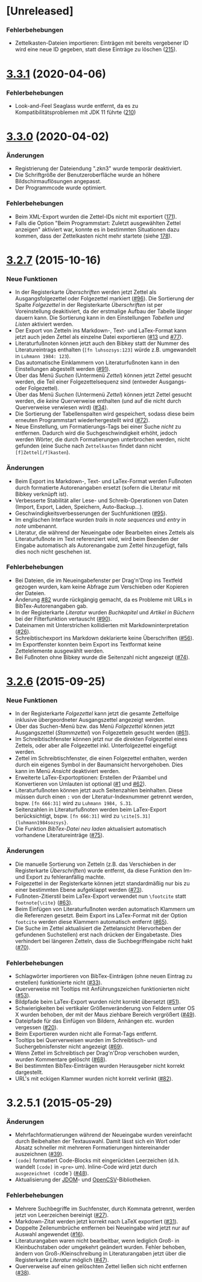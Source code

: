 
# [Unreleased]
### Fehlerbehebungen
- Zettelkasten-Dateien importieren: Einträgen mit bereits vergebener ID wird eine neue ID gegeben, statt diese Einträge zu löschen ([215](https://github.com/Zettelkasten-Team/Zettelkasten/issues/215)). 

<a name="v3.3.1"></a>
# [3.3.1](https://github.com/Zettelkasten-Team/Zettelkasten/compare/3.3.0...v3.3.1) (2020-04-06)
### Fehlerbehebungen
- Look-and-Feel Seaglass wurde entfernt, da es zu Kompatibilitätsproblemen mit JDK 11 führte ([210](https://github.com/Zettelkasten-Team/Zettelkasten/issues/210))

<a name="v3.3.0"></a>
# [3.3.0](https://github.com/Zettelkasten-Team/Zettelkasten/compare/3.2.7...v3.3.0) (2020-04-02)
### Änderungen
- Registrierung der Dateiendung ".zkn3" wurde temporär deaktiviert.
- Die Schriftgröße der Benutzeroberfläche wurde an höhere Bildschirmauflösungen angepasst.
- Der Programmcode wurde optimiert.
### Fehlerbehebungen
- Beim XML-Export wurden die Zettel-IDs nicht mit exportiert ([171](https://github.com/Zettelkasten-Team/Zettelkasten/issues/171)).
- Falls die Option "Beim Programmstart: Zuletzt ausgewählten Zettel anzeigen" aktiviert war, konnte es in bestimmten Situationen dazu kommen, dass der Zettelkasten nicht mehr startete (siehe [178](https://github.com/Zettelkasten-Team/Zettelkasten/issues/178)). 
<a name="3.2.7"></a>
# [3.2.7](https://github.com/Zettelkasten-Team/Zettelkasten/compare/3.2.6...3.2.7) (2015-10-16)

### Neue Funktionen
- In der Registerkarte _Überschriften_ werden jetzt Zettel als Ausgangsfolgezettel oder Folgezettel markiert ([#96](https://github.com/Zettelkasten-Team/Zettelkasten/issues/96)). Die Sortierung der Spalte _Folgezettel_ in der Registerkarte _Überschriften_ ist per Voreinstellung deakitiviert, da der erstmalige Aufbau der Tabelle länger dauern kann. Die Sortierung kann in den Einstellungen _Tabellen und Listen_ aktiviert werden.
- Der Export von Zetteln ins Markdown-, Text- und LaTex-Format kann jetzt auch jeden Zettel als einzelne Datei exportieren ([#13](https://github.com/Zettelkasten-Team/Zettelkasten/issues/13) und [#77](https://github.com/Zettelkasten-Team/Zettelkasten/issues/77)).
- Literaturfußnoten können jetzt auch den Bibkey statt der Nummer des Literatureintrags enthalten (`[fn luhsozsys:123]` würde z.B. umgewandelt in `Luhmann 1984: 123`).
- Das automatische Einklammern von Literaturfußnoten kann in den Einstellungen abgestellt werden ([#91](https://github.com/Zettelkasten-Team/Zettelkasten/issues/91)).
- Über das Menü _Suchen_ (Untermenü _Zettel_) können jetzt Zettel gesucht werden, die Teil einer Folgezettelsequenz sind (entweder Ausgangs- oder Folgezettel).
- Über das Menü _Suchen_ (Untermenü _Zettel_) können jetzt Zettel gesucht werden, die _keine_ Querverweise enthalten (und auf die nicht durch Querverweise verwiesen wird) ([#34](https://github.com/Zettelkasten-Team/Zettelkasten/issues/34)).
- Die Sortierung der Tabellenspalten wird gespeichert, sodass diese beim erneuten Programmstart wiederhergestellt wird ([#72](https://github.com/Zettelkasten-Team/Zettelkasten/issues/72)).
- Neue Einstellung, um Formatierungs-Tags bei einer Suche _nicht_ zu entfernen. Dadurch wird die Suchgeschwindigkeit erhöht, jedoch werden Wörter, die durch Formatierungen unterbrochen werden, nicht gefunden (eine Suche nach `Zettelkasten` findet dann nicht `[f]Zettel[/f]kasten`).
### Änderungen
- Beim Export ins Markdown-, Text- und LaTex-Format werden Fußnoten durch formatierte Autorenangaben ersetzt (sofern die Literatur mit Bibkey verknüpft ist).
- Verbesserte Stabilität aller Lese- und Schreib-Operationen von Daten (Import, Export, Laden, Speichern, Auto-Backup...).
- Geschwindigkeitsverbesserungen der Suchfunktionen ([#95](https://github.com/Zettelkasten-Team/Zettelkasten/issues/95)).
- Im englischen Interface wurden _trails_ in _note sequences_ und _entry_ in _note_ umbenannt.
- Literatur, die während der Neueingabe oder Bearbeiten eines Zettels als Literaturfußnote im Text referenziert wird, wird beim Beenden der Eingabe automatisch als Autorenangabe zum Zettel hinzugefügt, falls dies noch nicht geschehen ist.
### Fehlerbehebungen
- Bei Dateien, die im Neueingabefenster per Drag'n'Drop ins Textfeld gezogen wurden, kam keine Abfrage zum Verschieben oder Kopieren der Dateien.
- Änderung [#82](https://github.com/Zettelkasten-Team/Zettelkasten/issues/82) wurde rückgängig gemacht, da es Probleme mit URLs in BibTex-Autorenangaben gab.
- In der Registerkarte _Literatur_ wurden _Buchkapitel_ und _Artikel in Büchern_ bei der Filterfunktion vertauscht ([#90](https://github.com/Zettelkasten-Team/Zettelkasten/issues/90)).
- Dateinamen mit Unterstrichen kollidierten mit Markdowninterpretation ([#26](https://github.com/Zettelkasten-Team/Zettelkasten/issues/26)).
- Schreibtischexport ins Markdown deklarierte keine Überschriften ([#56](https://github.com/Zettelkasten-Team/Zettelkasten/issues/56)).
- Im Exportfenster konnten beim Export ins Textformat keine Zettelelemente ausgewählt werden.
- Bei Fußnoten ohne Bibkey wurde die Seitenzahl nicht angezeigt ([#74](https://github.com/Zettelkasten-Team/Zettelkasten/issues/74)).

<a name="3.2.6"></a>
# [3.2.6](https://github.com/Zettelkasten-Team/Zettelkasten/compare/3.2.5...3.2.6) (2015-09-25)

### Neue Funktionen
- In der Registerkarte _Folgezettel_ kann jetzt die gesamte Zettelfolge inklusive übergeordneter Ausgangszettel angezeigt werden.
- Über das Suchen-Menü bzw. das Menü _Folgezettel_ können jetzt Ausgangszettel (_Stammzettel_) von Folgezetteln gesucht werden ([#61](https://github.com/Zettelkasten-Team/Zettelkasten/issues/61)).
- Im Schreibtischfenster können jetzt nur die direkten Folgezettel eines Zettels, oder aber alle Folgezettel inkl. Unterfolgezettel eingefügt werden.
- Zettel im Schreibtischfenster, die einen Folgezettel enthalten, werden durch ein eigenes Symbol in der Baumansicht hervorgehoben. Dies kann im Menü _Ansicht_ deaktiviert werden.
- Erweiterte LaTex-Exportoptionen: Erstellen der Präambel und Konvertieren von Umlauten ist optional ([#1](https://github.com/Zettelkasten-Team/Zettelkasten/issues/1) und [#62](https://github.com/Zettelkasten-Team/Zettelkasten/issues/62)).
- Literaturfußnoten können jetzt auch Seitenzahlen beinhalten. Diese müssen durch einen `:` von der Literatur-Indexnummer getrennt werden, bspw. `[fn 666:31]` wird zu `Luhmann 1984, S.31`.
- Seitenzahlen in Literaturfußnoten werden beim LaTex-Export berücksichtigt, bspw. `[fn 666:31]` wird zu `\cite[S.31]{luhmann1984sozsys}`.
- Die Funktion _BibTex-Datei neu laden_ aktualisiert automatisch vorhandene Literatureinträge ([#75](https://github.com/Zettelkasten-Team/Zettelkasten/issues/75)).

### Änderungen
- Die manuelle Sortierung von Zetteln (z.B. das Verschieben in der Registerkarte _Überschriften_) wurde entfernt, da diese Funktion den Im- und Export zu fehleranfällig machte.
- Folgezettel in der Registerkarte können jetzt standardmäßig nur bis zu einer bestimmten Ebene aufgeklappt werden ([#73](https://github.com/Zettelkasten-Team/Zettelkasten/issues/73)).
- Fußnoten-Zitierstil beim LaTex-Export verwendet nun `\footcite` statt `footnote{\cite}` ([#63](https://github.com/Zettelkasten-Team/Zettelkasten/issues/63)).
- Beim Einfügen von Literaturfußnoten werden automatisch Klammern um die Referenzen gesetzt. Beim Export ins LaTex-Format mit der Option `footcite` werden diese Klammern automatisch entfernt ([#65](https://github.com/Zettelkasten-Team/Zettelkasten/issues/65)).
- Die Suche im Zettel aktualisiert die Zettelansicht (Hervorheben der gefundenen Suchstellen) erst nach drücken der Eingabetaste. Dies verhindert bei längeren Zetteln, dass die Suchbegriffeingabe nicht hakt ([#70](https://github.com/Zettelkasten-Team/Zettelkasten/issues/70)).

### Fehlerbehebungen
- Schlagwörter importieren von BibTex-Einträgen (ohne neuen Eintrag zu erstellen) funktionierte nicht ([#33](https://github.com/Zettelkasten-Team/Zettelkasten/issues/33)).
- Querverweise mit Tooltips mit Anführungszeichen funktionierten nicht ([#53](https://github.com/Zettelkasten-Team/Zettelkasten/issues/53)).
- Bildpfade beim LaTex-Export wurden nicht korrekt übersetzt ([#51](https://github.com/Zettelkasten-Team/Zettelkasten/issues/51)).
- Schwierigkeiten bei vertikaler Größenveränderung von Feldern unter OS X wurden behoben, der mit der Maus ziehbare Bereich vergrößert ([#49](https://github.com/Zettelkasten-Team/Zettelkasten/issues/49)).
- Dateipfade für das Einfügen von Bildern, Anhängen etc. wurden vergessen ([#20](https://github.com/Zettelkasten-Team/Zettelkasten/issues/20)).
- Beim Exportieren wurden nicht alle Format-Tags entfernt.
- Tooltips bei Querverweisen wurden im Schreibtisch- und Suchergebnisfenster nicht angezeigt ([#69](https://github.com/Zettelkasten-Team/Zettelkasten/issues/69)).
- Wenn Zettel im Schreibtisch per Drag'n'Drop verschoben wurden, wurden Kommentare gelöscht ([#68](https://github.com/Zettelkasten-Team/Zettelkasten/issues/68)).
- Bei bestimmten BibTex-Einträgen wurden Herausgeber nicht korrekt dargestellt.
- URL's mit eckigen Klammer wurden nicht korrekt verlinkt ([#82](https://github.com/Zettelkasten-Team/Zettelkasten/issues/82)).

<a name="3.2.5.1"></a>
# 3.2.5.1 (2015-05-29)

### Änderungen
- Mehrfachformatierungen während der Neueingabe wurden vereinfacht durch Beibehalten der Textauswahl. Damit lässt sich ein Wort oder Absatz schneller mit mehreren Formatierungen hintereinander auszeichnen ([#39](https://github.com/Zettelkasten-Team/Zettelkasten/issues/39)).
- `[code]` formatiert Code-Blocks mit eingerückten Leerzeichen (d.h. wandelt `[code]` in `<pre>` um). Inline-Code wird jetzt durch ` ausgezeichnet (`code`) ([#48](https://github.com/Zettelkasten-Team/Zettelkasten/issues/48)).
- Aktualisierung der [JDOM](http://www.jdom.org)\- und [OpenCSV](http://opencsv.sourceforge.net)-Bibliotheken.

### Fehlerbehebungen
- Mehrere Suchbegriffe im Suchfenster, durch Kommata getrennt, werden jetzt von Leerzeichen bereinigt ([#27](https://github.com/Zettelkasten-Team/Zettelkasten/issues/27)).
- Markdown-Zitat werden jetzt korrekt nach LaTeX exportiert ([#31](https://github.com/Zettelkasten-Team/Zettelkasten/issues/31)).
- Doppelte Zeilenumbrüche entfernen bei Neueingabe wird jetzt nur auf Auswahl angewendet ([#16](https://github.com/Zettelkasten-Team/Zettelkasten/issues/16)).
- Literaturangaben waren nicht bearbeitbar, wenn lediglich Groß- in Kleinbuchstaben oder umgekehrt geändert wurden. Fehler behoben, ändern von Groß-/Kleinschreibung in Literaturangaben jetzt über die Registerkarte _Literatur_ möglich ([#47](https://github.com/Zettelkasten-Team/Zettelkasten/issues/47)).
- Querverweise auf einen gelöschten Zettel ließen sich nicht entfernen ([#38](https://github.com/Zettelkasten-Team/Zettelkasten/issues/38)).
